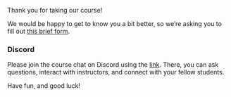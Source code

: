 Thank you for taking our course!

We would be happy to get to know you a bit better, so we’re asking you to fill out [this brief form](TODO).

### Discord
Please join the course chat on Discord using the [link](TODO).
There, you can ask questions, interact with instructors, and connect with your fellow students.

Have fun, and good luck!